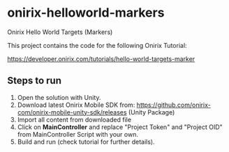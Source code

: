 # onirix-helloworld-markers
Onirix Hello World Targets (Markers)

This project contains the code for the following Onirix Tutorial:

https://developer.onirix.com/tutorials/hello-world-targets-marker

## Steps to run
1. Open the solution with Unity.
2. Download latest Onirix Mobile SDK from: https://github.com/onirix-com/onirix-mobile-unity-sdk/releases (Unity Package)
3. Import all content from downloaded file
4. Click on **MainController** and replace "Project Token" and "Project OID" from MainController Script with your own.
5. Build and run (check tutorial for further details).